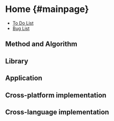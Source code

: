 # Home                         {#mainpage}

- [To Do List](todo.html)
- [Bug List](bug.html)

## Method and Algorithm

## Library

## Application

## Cross-platform implementation

## Cross-language implementation